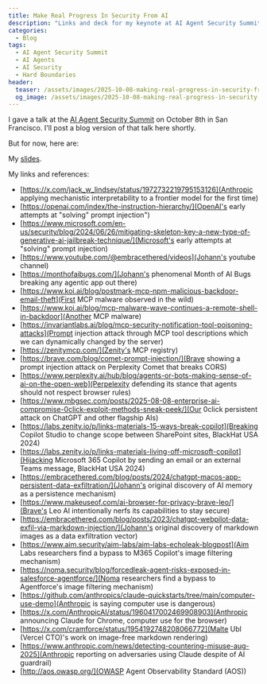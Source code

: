 ```yaml
---
title: Make Real Progress In Security From AI
description: "Links and deck for my keynote at AI Agent Security Summit, SF Oct 8. There's a big discrepancy between our feeling of progress and reality for hackers. AI security and safety benchmarks go up. But hackers don't notice. Their partying like its 1999. Security from AI has been going in the wrong direction, relying on soft boundaries like AI guardrails and safety training. We CAN make progress though. Reverse engineering different flagship AI agent systems reveals design choices that introduce hard boundaries. Ones that attacks cannot cross without a software vulnerability. We'll learn from these choices, and take a step back to offer a better way forward with defense in depth."
categories:
  - Blog
tags:
  - AI Agent Security Summit
  - AI Agents
  - AI Security
  - Hard Boundaries
header:
  teaser: /assets/images/2025-10-08-making-real-progress-in-security-from-ai/AIAgentSummit.png
  og_image: /assets/images/2025-10-08-making-real-progress-in-security-from-ai/AIAgentSummit.png
---
```


I gave a talk at the [AI Agent Security Summit](https://zenity.io/resources/events/ai-agent-security-summit-2025) on October 8th in San Francisco.
I'll post a blog version of that talk here shortly.

But for now, here are:

My [slides](../assets/pdfs/2025-10-08_ActuallyMakingProgressInSecurityFromAI.pdf).

My links and references:

- [https://x.com/jack_w_lindsey/status/1972732219795153126](Anthropic applying mechanistic interpretability to a frontier model for the first time)
- [https://openai.com/index/the-instruction-hierarchy/](OpenAI's early attempts at "solving" prompt injection")
- [https://www.microsoft.com/en-us/security/blog/2024/06/26/mitigating-skeleton-key-a-new-type-of-generative-ai-jailbreak-technique/](Microsoft's early attempts at "solving" prompt injection)
- [https://www.youtube.com/@embracethered/videos](Johann's youtube channel)
- [https://monthofaibugs.com/](Johann's phenomenal Month of AI Bugs breaking any agentic app out there)
- [https://www.koi.ai/blog/postmark-mcp-npm-malicious-backdoor-email-theft](First MCP malware observed in the wild)
- [https://www.koi.ai/blog/mcp-malware-wave-continues-a-remote-shell-in-backdoor](Another MCP malware)
- [https://invariantlabs.ai/blog/mcp-security-notification-tool-poisoning-attacks](Prompt injection attack through MCP tool descriptions which we can dynamically changed by the server)
- [https://zenitymcp.com/](Zenity's MCP registry)
- [https://brave.com/blog/comet-prompt-injection/](Brave showing a prompt injection attack on Perplexity Comet that breaks CORS)
- [https://www.perplexity.ai/hub/blog/agents-or-bots-making-sense-of-ai-on-the-open-web](Perpelexity defending its stance that agents should not respect browser rules)
- [https://www.mbgsec.com/posts/2025-08-08-enterprise-ai-compromise-0click-exploit-methods-sneak-peek/](Our 0click persistent attack on ChatGPT and other flagship AIs)
- [https://labs.zenity.io/p/links-materials-15-ways-break-copilot](Breaking Copilot Studio to change scope between SharePoint sites, BlackHat USA 2024)
- [https://labs.zenity.io/p/links-materials-living-off-microsoft-copilot](Hijacking Microsoft 365 Copilot by sending an email or an external Teams message, BlackHat USA 2024)
- [https://embracethered.com/blog/posts/2024/chatgpt-macos-app-persistent-data-exfiltration/](Johann's original discovery of AI memory as a persistence mechanism)
- [https://www.makeuseof.com/ai-browser-for-privacy-brave-leo/](Brave's Leo AI intentionally nerfs its capabilities to stay secure)
- [https://embracethered.com/blog/posts/2023/chatgpt-webpilot-data-exfil-via-markdown-injection/](Johann's original discovery of markdown images as a data exfiltration vector)
- [https://www.aim.security/aim-labs/aim-labs-echoleak-blogpost](Aim Labs researchers find a bypass to M365 Copilot's image filtering mechanism)
- [https://noma.security/blog/forcedleak-agent-risks-exposed-in-salesforce-agentforce/](Noma researchers find a bypass to Agentforce's image filtering mechanism)
- [https://github.com/anthropics/claude-quickstarts/tree/main/computer-use-demo](Anthropic is saying computer use is dangerous)
- [https://x.com/AnthropicAI/status/1960417002469908903](Anthropic announcing Claude for Chrome, computer use for the browser)
- [https://x.com/cramforce/status/1954192748208066772](Malte Ubl (Vercel CTO)'s work on image-free markdown rendering)
- [https://www.anthropic.com/news/detecting-countering-misuse-aug-2025](Anthropic reporting on adversaries using Claude despite of AI guardrail)
- [http://aos.owasp.org/](OWASP Agent Observability Standard (AOS))